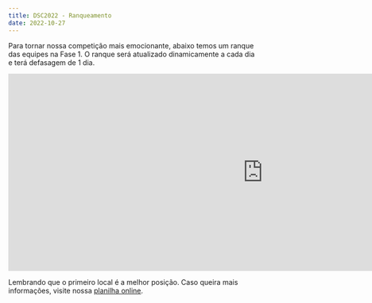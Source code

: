 ```yaml
---
title: DSC2022 - Ranqueamento
date: 2022-10-27
---
```


Para tornar nossa competição mais emocionante, abaixo temos um ranque das equipes na Fase 1. O ranque será atualizado dinamicamente a cada dia e terá defasagem de 1 dia.

<iframe width="1024" height="398" seamless frameborder="0" scrolling="no" src="https://docs.google.com/spreadsheets/d/e/2PACX-1vQRYfARsge69RmpJAww_B3ZItqCe9A8hso10pmrc3rD7mm42ATw9CoTQV27ecFL7tRELPlcDKOSuUf4/pubchart?oid=439362917&amp;format=interactive"></iframe>

Lembrando que o primeiro local é a melhor posição. Caso queira mais informações, visite nossa [planilha online](https://docs.google.com/spreadsheets/d/e/2PACX-1vQRYfARsge69RmpJAww_B3ZItqCe9A8hso10pmrc3rD7mm42ATw9CoTQV27ecFL7tRELPlcDKOSuUf4/pubhtml?gid=1806916831&single=true).
